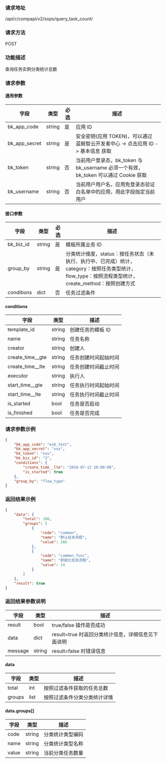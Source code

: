 ### 请求地址

/api/c/compapi/v2/sops/query_task_count/

### 请求方法

POST

### 功能描述

查询任务实例分类统计总数

### 请求参数

#### 通用参数

| 字段 | 类型 | 必选 | 描述 |
|-----------|------------|--------|------------|
| bk_app_code  | string    | 是 | 应用 ID     |
| bk_app_secret| string    | 是 | 安全密钥(应用 TOKEN)，可以通过 蓝鲸智云开发者中心 -&gt; 点击应用 ID -&gt; 基本信息 获取 |
| bk_token     | string    | 否 | 当前用户登录态，bk_token 与 bk_username 必须一个有效，bk_token 可以通过 Cookie 获取 |
| bk_username  | string    | 否 | 当前用户用户名，应用免登录态验证白名单中的应用，用此字段指定当前用户 |

#### 接口参数

| 字段          | 类型       | 必选   | 描述             |
|---------------|------------|--------|------------------|
| bk_biz_id    | string     | 是   | 模板所属业务 ID |
| group_by     | string     | 是   | 分类统计维度，status：按任务状态（未执行、执行中、已完成）统计，category：按照任务类型统计，flow_type：按照流程类型统计，create_method：按照创建方式 |
| conditions     | dict     | 否   | 任务过滤条件 |

#### conditions

| 字段      | 类型      | 描述      |
| ------------ | ---------- | ------------------------------ |
| template_id      | string    | 创建任务的模板 ID    |
| name      | string    | 任务名称   |
| creator      | string    | 创建人    |
| create_time__gte      | string    | 任务创建时间起始时间   |
| create_time__lte      | string    | 任务创建时间截止时间   |
| executor      | string    | 执行人    |
| start_time__gte      | string   | 任务执行时间起始时间  |
| start_time__lte      | string   | 任务执行时间截止时间  |
| is_started      | bool   | 任务是否启动  |
| is_finished      | bool   | 任务是否完成  |

### 请求参数示例

```json
{
    "bk_app_code": "esb_test",
    "bk_app_secret": "xxx",
    "bk_token": "xxx",
    "bk_biz_id": "2",
    "conditions": {
        "create_time__lte": "2018-07-12 10:00:00",
        "is_started": true
    },
    "group_by": "flow_type"
}
```

### 返回结果示例

```json
{
    "data": {
        "total": 180,
        "groups": [
            {
                "code": "common",
                "name": "默认任务流程",
                "value": 166
            },
            {
                "code": "common_func",
                "name": "职能化任务流程",
                "value": 14
            }
        ]
    },
    "result": true
}
```

### 返回结果参数说明

| 字段      | 类型      | 描述      |
|-----------|----------|-----------|
| result      | bool    | true/false 操作是否成功     |
| data        | dict  | result=true 时返回分类统计信息，详细信息见下面说明    |
| message     | string  | result=false 时错误信息     |

#### data

| 字段      | 类型      | 描述      |
|-----------|----------|-----------|
| total      | int    | 按照过滤条件获取的任务总数    |
| groups     | list   | 按照过滤条件分类分类统计详情   |

#### data.groups[]
| 字段      | 类型      | 描述      |
|-----------|----------|-----------|
| code      | string    | 分类统计类型编码    |
| name      | string    | 分类统计类型名称    |
| value     | string    | 当前分类任务数量    |
